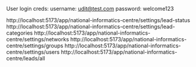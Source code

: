 User login creds:
username: udit@test.com
password: welcome123

http://localhost:5173/app/national-informatics-centre/settings/lead-status
http://localhost:5173/app/national-informatics-centre/settings/lead-categories
http://localhost:5173/app/national-informatics-centre/settings/networks
http://localhost:5173/app/national-informatics-centre/settings/groups
http://localhost:5173/app/national-informatics-centre/settings/users
http://localhost:5173/app/national-informatics-centre/leads/all
